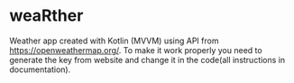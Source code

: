 # weaRther

Weather app created with Kotlin (MVVM) using API from https://openweathermap.org/. To make it work properly you need to generate the key from website and change it in the code(all instructions in documentation).
